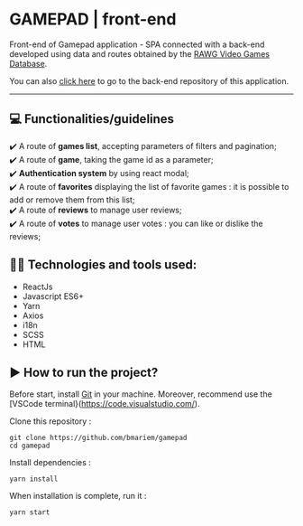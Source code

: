 # GAMEPAD | front-end

Front-end of Gamepad application - SPA connected with a back-end developed using data and routes obtained by the [RAWG Video Games Database](https://api.rawg.io/docs/).

You can also [click here](https://github.com/bmariem/gamepad) to go to the back-end repository of this application.<hr>

## 💻 Functionalities/guidelines

✔️ A route of **games list**, accepting parameters of filters and pagination;<br>
✔️ A route of **game**, taking the game id as a parameter;<br>
✔️ **Authentication system** by using react modal;<br>
✔️ A route of **favorites** displaying the list of favorite games : it is possible to add or remove them from this list;<br>
✔️ A route of **reviews** to manage user reviews;<br>
✔️ A route of **votes** to manage user votes : you can like or dislike the reviews;<br>

## 👩‍💻 Technologies and tools used:

- ReactJs
- Javascript ES6+
- Yarn
- Axios
- i18n
- SCSS
- HTML

## ▶️ How to run the project?

Before start, install [Git](https://git-scm.com/) in your machine.
Moreover, recommend use the [VSCode terminal}(https://code.visualstudio.com/).

Clone this repository :

```
git clone https://github.com/bmariem/gamepad
cd gamepad
```

Install dependencies :

```
yarn install
```

When installation is complete, run it :

```
yarn start
```
